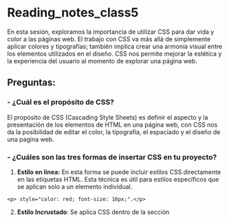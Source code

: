 # Reading_notes_class5

En esta sesión, exploramos la importancia de utilizar CSS para dar vida y color a las páginas web. El trabajo con CSS va más allá de simplemente aplicar colores y tipografías; también implica crear una armonía visual entre los elementos utilizados en el diseño. CSS nos permite mejorar la estética y la experiencia del usuario al momento de explorar una página web. 

## Preguntas:
### - ¿Cuál es el propósito de CSS?
El propósito de CSS (Cascading Style Sheets) es definir el aspecto y la presentación de los elementos de HTML en una página web, con CSS nos da la posibilidad de editar el color, la tipografía, el espaciado y el diseño de una pagina web.

### - ¿Cuáles son las tres formas de insertar CSS en tu proyecto?
  1. **Estilo en linea:** En esta forma se puede incluir estilos CSS directamente en las etiquetas HTML. Esta técnica es útil para estilos específicos que se aplican solo a un elemento individual.
```
<p> style="color: red; font-size: 16px;".</p>
```
  2. **Estilo Incrustado**: Se aplica CSS dentro de la sección <style> en la cabecera de un documento HTML. Esta técnica es útil para aplicar estilos a varios elementos en un documento HTML
  ```
<!DOCTYPE html>
<html>
<head>
    <style>
        p {
            color: blue;
            font-size: 14px;
        }
    </style>
</head>
<body>
    <p>Este es un ejemplo de Estilo Incrustadox.</p>
</body>
```
  
  3. **Estilo Enlace externo:**  Aqui los archivos CSS van separado y se enlaza con un documento HTML  utilizando la etiqueta <link> en la sección <head> luego se crea otro archivo con el nombre estilos.css, pu
     
```
<!DOCTYPE html>
<html>
<head>
    <link rel="stylesheet" type="text/css" href="estilos.css">
</head>
<body>
    <p>Este es un ejemplo de Enlace Externo.</p>
</body>
</html>
```
Archivos estillos.css
```
p {
    color: green;
    font-size: 18px;
}
```

### - Escribe un ejemplo de una regla CSS que daría texto rojo a todos los elementos <p>
```
p {
    color: red;
}
```
